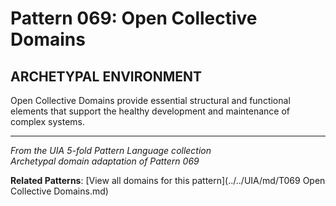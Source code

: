 # Pattern 069: Open Collective Domains

## ARCHETYPAL ENVIRONMENT

Open Collective Domains provide essential structural and functional elements that support the healthy development and maintenance of complex systems.

---

*From the UIA 5-fold Pattern Language collection*  
*Archetypal domain adaptation of Pattern 069*

**Related Patterns**: [View all domains for this pattern](../../UIA/md/T069 Open Collective Domains.md)